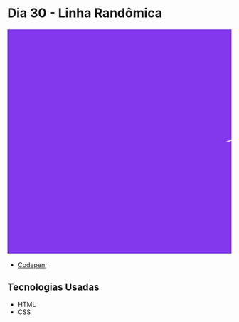 # Dia 30 - Linha Randômica

![Linha Randômica](./day30__c.gif?raw=true "Linha Randômica")

*   [Codepen](https://codepen.io/lizvidotti91/pen/RwxzYOj); 

## Tecnologias Usadas

*   HTML
*   CSS 
